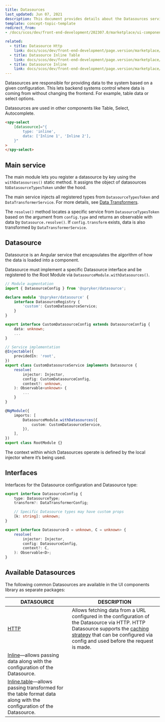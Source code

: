 ```yaml
---
title: Datasources
last_updated: Jun 07, 2021
description: This document provides details about the Datasources service in the Components Library.
template: concept-topic-template
redirect_from:
- /docs/scos/dev/front-end-development/202307.0/marketplace/ui-components-library/datasources/datasources.html

related:
  - title: Datasource Http
    link: docs/scos/dev/front-end-development/page.version/marketplace/ui-components-library/datasources/datasource-http.html
  - title: Datasource Inline Table
    link: docs/scos/dev/front-end-development/page.version/marketplace/ui-components-library/datasources/datasource-inline-table.html
  - title: Datasource Inline
    link: docs/scos/dev/front-end-development/page.version/marketplace/ui-components-library/datasources/datasource-inline.html
---
```


Datasources are responsible for providing data to the system based on a given configuration. This lets backend systems control where data is coming from without changing the frontend. For example, table data or select options.

Datasources are used in other components like Table, Select, Autocomplete.

```html
<spy-select
    [datasource]="{
        type: 'inline',
        data: ['Inline 1', 'Inline 2'],
    }"
>
</spy-select>
```

## Main service

The main module lets you register a datasource by key using the `withDatasources()` static method. It assigns the object of datasources to`DatasourceTypesToken` under the hood.

The main service injects all registered types from `DatasourceTypesToken` and `DataTransformerService`. For more details, see [Data Transformers](/docs/scos/dev/front-end-development/{{page.version}}/marketplace/ui-components-library/data-transformers/data-transformers.html).

The `resolve()` method locates a specific service from `DatasourceTypesToken` based on the argument from `config.type` and returns an observable with data by `Datasource.resolve()`. If `config.transform` exists, data is also transformed by `DataTransformerService`.

## Datasource

Datasource is an Angular service that encapsulates the algorithm of how the data is loaded into a component.

Datasource must implement a specific Datasource interface and be registered to the Root Module via `DatasourceModule.withDatasources()`.

```ts
// Module augmentation
import { DatasourceConfig } from '@spryker/datasource';

declare module '@spryker/datasource' {
    interface DatasourceRegistry {
        'custom': CustomDatasourceService;
    }
}

export interface CustomDatasourceConfig extends DatasourceConfig {
    data: unknown;
    ...
}

// Service implementation
@Injectable({
    providedIn: 'root',
})
export class CustomDatasourceService implements Datasource {
    resolve(
        injector: Injector,
        config: CustomDatasourceConfig,
        context?: unknown,
    ): Observable<unknown> {
        ...
    }
}

@NgModule({
    imports: [
        DatasourceModule.withDatasources({
            custom: CustomDatasourceService,
        }),
    ],
})
export class RootModule {}
```

The context within which Datasources operate is defined by the local injector where it’s being used.

## Interfaces

Interfaces for the Datasource configuration and Datasource type:

```ts
export interface DatasourceConfig {
    type: DatasourceType;
    transform?: DataTransformerConfig;

    // Specific Datasource types may have custom props
    [k: string]: unknown;
}

export interface Datasource<D = unknown, C = unknown> {
    resolve(
        injector: Injector,
        config: DatasourceConfig,
        context?: C,
    ): Observable<D>;
}
```

## Available Datasources

The following common Datasources are available in the UI components library as separate packages:

| DATASOURCE | DESCRIPTION |
| - | - |
| [HTTP](/docs/scos/dev/front-end-development/{{page.version}}/marketplace/ui-components-library/datasources/datasource-http.html) | Allows fetching data from a URL configured in the configuration of the Datasource via HTTP. HTTP Datasource supports the [caching strategy](/docs/scos/dev/front-end-development/{{page.version}}/marketplace/ui-components-library/cache/ui-components-library-cache-service.html) that can be configured via config and used before the request is made. |
| [Inline](/docs/scos/dev/front-end-development/{{page.version}}/marketplace/ui-components-library/datasources/datasource-inline.html)—allows passing data along with the configuration of the Datasource. |
| [Inline.table](/docs/scos/dev/front-end-development/{{page.version}}/marketplace/ui-components-library/datasources/datasource-inline-table.html)—allows passing transformed for the table format data along with the configuration of the Datasource. |
